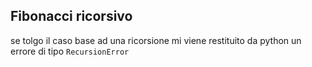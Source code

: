 ## Fibonacci ricorsivo
se tolgo il caso base ad una ricorsione mi viene restituito da python un errore di tipo `RecursionError`
